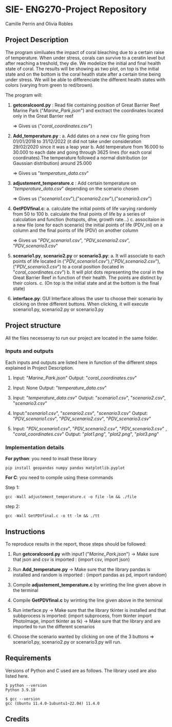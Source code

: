 # SIE- ENG270-Project Repository
Camille Perrin and Olivia Robles

## Project Description

The program similuates the impact of coral bleaching due to a certain raise of temperature. When under stress, corals can survive to a ceratin level but after reaching a treshold, they die. We modelize the initial and final health state of coral. The results will be showing as two plot, on top is the initial state and on the bottom is the coral heatlh state after a certain time being under stress. We will be able to differenciate the different health states with colors (varying from green to red/brown).

The program will:

1. **getcoralcoord.py** : Read file containing position of Great Barrier Reef Marine Park ("*Marine_Park.json*") and exctract the coordinates located only in the Great Barrier reef
   
   => Gives us ("*coral_coordinates.csv*")

2. **Add_temperature.py** :
      a. Add dates on a new csv file going from 01/01/2018 to 31/12/2022 (it did not take under consideration 29/02/2020 since it was a leap year
      b. Add temperature from 16.000 to 30.000 to each date and going through 3625 lines (for each coral coordinates).The temperature followed a normal distribution (or Gaussian distribution) around 25.000
   
   => Gives us "*temperature_data.csv*"
   
3. **adjustement_temperature.c** : Add certain temperature on "*temperature_data.csv*" depending on the scenario chosen
   
    => Gives us  ("*scenario1.csv*"),("*scenario2.csv*"),("*scenario3.csv*")

4. **GetPDVfinal.c**:
      a. calculate the initial points of life varying randomly from 50 to 100
      b. calculate the final points of life by a series of calculation and function (hotspots, dhw, growth rate...)
      c. associtaion in a new file (one for each scenario) the initial points of life (PDV_ini) on a column and the final points of life (PDV) on another column
   
   => Gives us  "*PDV_scenario1.csv*", "*PDV_scenario2.csv*", "*PDV_scenario3.csv*"


5. **scenario1.py**, **scenario2.py** or **scenario3.py**:
      a. It will associate to each points of life located in ("*PDV_scenario1.csv*"),("*PDV_scenario2.csv*"),("*PDV_scenario3.csv*") to a coral position (located in "*coral_coordinates.csv*")
      b. It will plot dots representing the coral in the Great Barrier Reef in function of their health. The points are distinct by their colors.
      c. (On top is the initial state and at the bottom is the final state)
   
6. **interface.py**: GUI Interface allows the user to choose their scenario by clicking on three different buttons. When clicking, it will execute scenario1.py, scenario2.py or scenario3.py
   



## Project structure

All the files necesseray to run our project are located in the same folder.

### Inputs and outputs

Each inputs and outputs are listed here in function of the different steps explained in Project Description.

1. Input: "*Marine_Park.json*"
   Output: "*coral_coordinates.csv*"

2. Input: None
   Output: "*temperature_data.csv*"
   
3. Input: "*temperature_data.csv*"
   Output: "*scenario1.csv*", "*scenario2.csv*", "*scenario3.csv*"

4. Input:"*scenario1.csv*", "*scenario2.csv*", "*scenario3.csv*"
   Output: "*PDV_scenario1.csv*", "*PDV_scenario2.csv*", "*PDV_scenario3.csv*"

5. Input: "*PDV_scenario1.csv*", "*PDV_scenario2.csv*", "*PDV_scenario3.csv*" , "*coral_coordinates.csv*"
   Output: "*plot1.png*", "*plot2.png*", "*plot3.png*"


### Implementation details

**For python**: you need to insall these library 

```{bash}
pip install geopandas numpy pandas matplotlib.pyplot
```

**For C**: you need to compile using these commands 

   Step 1: 
   
```{sh}
gcc -Wall adjustement_temperature.c -o file -lm && ./file
```

   step 2: 
   
```{sh}
gcc -Wall GetPDVfinal.c -o tt -lm && ./tt
```

## Instructions

To reproduce results in the report, those steps should be followed:

1. Run **getcoralcoord.py** with input1 ("*Marine_Park.json*")
   -> Make sure that json and csv is imported : (import csv, import json)

2.  Run **Add_temperature.py**
   -> Make sure that the library pandas is installed and random is imported : (import pandas as pd, import random)

3. Compile **adjustement_temperature.c** by wrinting the line given above in the terminal

4. Compile **GetPDVfinal.c** by wrinting the line given above in the terminal

5. Run interface.py
   -> Make sure that the library tkinter is installed and that subbprocess is imported: (import subprocess, from tkinter import PhotoImage, import tkinter as tk)
   -> Make sure that the library and     are imported to run the different scenarios

7. Choose the scenario wanted by clicking on one of the 3 buttons => scenario1.py, scenario2.py or scenario3.py will run. 


## Requirements
Versions of Python and C used are as follows. The library used are also listed here.
```
$ python --version
Python 3.9.18

$ gcc --version
gcc (Ubuntu 11.4.0-1ubuntu1~22.04) 11.4.0

```

## Credits
